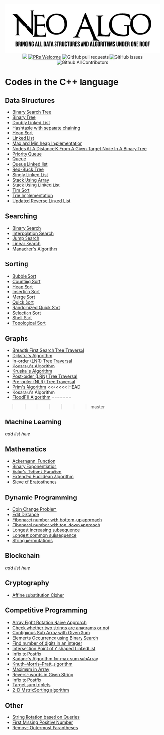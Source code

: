 <p align="center">
    <img src="../img/neo_algo.png"><br>
    <img src="https://img.shields.io/github/license/tesseractcoding/neoalgo?style=flat">
    <a href="http://makeapullrequest.com" target="_blank"><img src="https://img.shields.io/badge/PRs-welcome-brightgreen.svg?style=flat" alt="PRs Welcome"></a>
    <img alt="GitHub pull requests" src="https://img.shields.io/github/issues-pr/tesseractcoding/neoalgo">
    <img alt="GitHub issues" src="https://img.shields.io/github/issues/tesseractcoding/neoalgo">
    <img alt="Github All Contributors" src="https://img.shields.io/github/all-contributors/tesseractcoding/neoalgo">
</p>

# Codes in the C++ language

## Data Structures

- [Binary Search Tree](ds/BinarySearchTree.cpp)
- [Binary Tree](ds/BinaryTree.cpp)
- [Doubly Linked List](ds/DoublyLinkedList.cpp)
- [Hashtable with separate chaining](ds/Hashing_with_chaining.cpp)
- [Heap Sort](ds/heap_sort.cpp)
- [Linked List](ds/LinkedList.cpp)
- [Max and Min heap Implementation](ds/max_min_heap.cpp)
- [Nodes At A Distance K From A Given Target Node In A Binary Tree](ds\K_Distance_Nodes_Binary_Tree.cpp)
- [Priority Queue](ds/Priority_Queue.cpp)
- [Queue](ds/Queue.cpp)
- [Queue Linked list](ds/QueueLinkedList.cpp)
- [Red-Black Tree](ds/RED-BLACK-TREE.cpp)
- [Singly Linked List](ds/singly_linked_list.cpp)
- [Stack Using Array](ds/Stack_using_Array.cpp)
- [Stack Using Linked List](ds/Stack_using_LinkedList.cpp)
- [Tim Sort](ds/Tim_Sort.cpp)
- [Trie Implementation](ds/Trie_implementation.cpp)
- [Updated Reverse Linked List](ds/Reverse_linked_list.cpp)

## Searching

- [Binary Search](search/Binary_Search.cpp)
- [Interpolation Search](search/Interpolation_Search.cpp)
- [Jump Search](search/Jump_Search.cpp)
- [Linear Search](search/Linear_Search.cpp)
- [Manacher's Algorithm](search/Manacher's_Algorithm.cp)

## Sorting

- [Bubble Sort](sort/Bubble_Sort.cpp)
- [Counting Sort](sort/countsort.cpp)
- [Heap Sort](sort/HeapSort.cpp)
- [Insertion Sort](sort/insertion.cpp)
- [Merge Sort](sort/Merge_Sort.cpp)
- [Quick Sort](sort/Quick_Sort.cpp)
- [Randomized Quick Sort](sort/Randomized_Quick_Sort.cpp)
- [Selection Sort](sort/selection_sort.cpp)
- [Shell Sort](sort/Shellsort.cpp)
- [Topological Sort](sort/Topological_Sorting_DFS.cpp)

## Graphs

- [Breadth First Search Tree Traversal](graphs/bfs.cpp)
- [Dijkstra's Algorithm](graphs/Dijkstra_algorithm.cpp)
- [In-order (LNR) Tree Traversal](graphs/inorder-traversal.cpp)
- [Kosaraju's Algorithm](graphs/Kosaraju_Algorithm.cpp)
- [Kruskal's Algorithm](graphs/kruskal_Algorithm.cpp)
- [Post-order (LRN) Tree Traversal](graphs/Postorder_Traversal.cpp)
- [Pre-order (NLR) Tree Traversal](/graphs/Preorder_Traversal.cpp)
- [Prim's Algorithm](graphs/Prim_Algorithm.cpp)
<<<<<<< HEAD
- [Kosaraju's Algorithm](graphs/Kosaraju_Algorithm.cpp)
- [FloodFill Algorithm](graphs/FloodFill.cpp)
=======
>>>>>>> master

## Machine Learning

_add list here_

## Mathematics

- [Ackermann_Function](math/Ackermann_function.cpp)
- [Binary Exponentiation](math/Binary_Exponentiation.cpp)
- [Euler's_Totient_Function](math/Euler's_Totient_function.cpp)
- [Extended Euclidean Algorithm](math/Extended_Euclidean_Algorithm.cpp)
- [Sieve of Eratosthenes](math/Sieve_of_Eratosthenes.cpp)

## Dynamic Programming

- [Coin Change Problem](dp/Coin_Change_Problem.cpp)
- [Edit Distance](dp/edit_distance.cpp)
- [Fibonacci number with bottom-up approach](dp/fibonacci_bottom_up.cpp)
- [Fibonacci number with top-down approach](dp/fibonacci_top_down.cpp)
- [Longest increasing subsequence](dp/longest_increasing_subsequence.cpp)
- [Longest common subsequence](dp/longest_common_subsequence.cpp)
- [String permutations](dp/string_permutations.cpp)


## Blockchain

_add list here_

## Cryptography

- [Affine substitution Cipher](cryptography/Affine_substitution_Cipher.cpp)

## Competitive Programming

- [Array Right Rotation Naive Approach](cp/Array_Right_Rotate.cpp)
- [Check whether two strings are anagrams or not](cp/check_anagrams.cpp)
- [Contiguous Sub Array with Given Sum](cp/SubArrayWithGivenSum.cpp)
- [Elements Occurrence using Binary Search](cp/ElementsOccurrence_BinarySearch.cpp)
- [Find number of digits in an integer](cp/find_no_of_digits_in_int.cpp)
- [Intersection Point of Y shaped LinkedList](cp/Intersection_Point_of_Y_shaped_LinkedList.cpp)
- [Infix to Postfix](C-Plus-Plus/cp/infix_to_postfix.cpp)
- [Kadane's Algorithm for max sum subArray](cp/Kadane_Alogorithm.cpp)
- [Knuth–Morris–Pratt_algorithm](cp/Knuth–Morris–Pratt.cpp)
- [Maximum in Array](cp/Maximum_In_Array.cpp)
- [Reverse words in Given String](cp/Reverse_Words_in_String.cpp)
- [Infix to Postfix](cp/infix_to_postfix.cpp)
- [Target sum triplets](cp/target_sum_triplets.cpp)
- [2-D MatrixSorting algorithm](cp/2-D_MatrixSorting.cpp)

## Other

- [String Rotation based on Queries](other/string_rotation.cpp)
- [First Missing Positive Number](other/First_Missing_Positive_Number.cpp)
- [Remove Outermost Parantheses](other/remove_outermost_parenthesis.cpp)

